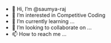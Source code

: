 - 👋 Hi, I’m @saumya-raj
- 👀 I’m interested in Competitive Coding
- 🌱 I’m currently learning ...
- 💞️ I’m looking to collaborate on ...
- 📫 How to reach me ...

<!---
saumya-raj/saumya-raj is a ✨ special ✨ repository because its `README.md` (this file) appears on your GitHub profile.
You can click the Preview link to take a look at your changes.
--->
